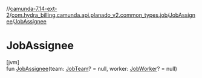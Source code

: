 //[camunda-7.14-ext-2](../../../index.md)/[com.hydra_billing.camunda.api.planado_v2.common_types.job](../index.md)/[JobAssignee](index.md)/[JobAssignee](-job-assignee.md)

# JobAssignee

[jvm]\
fun [JobAssignee](-job-assignee.md)(team: [JobTeam](../-job-team/index.md)? = null, worker: [JobWorker](../-job-worker/index.md)? = null)
